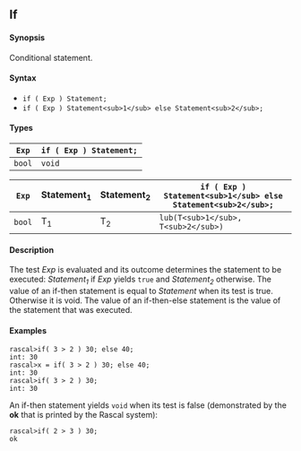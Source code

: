 ## If

#### Synopsis

Conditional statement.

#### Syntax

* `if ( Exp ) Statement;`
* `if ( Exp ) Statement<sub>1</sub> else Statement<sub>2</sub>;`

#### Types

| `Exp` | `if ( Exp ) Statement;` |
| --- | --- |
| `bool`  |  `void`                     |


| `Exp` | Statement<sub>1</sub> | Statement<sub>2</sub> | `if ( Exp ) Statement<sub>1</sub> else Statement<sub>2</sub>;` |
| --- | --- | --- | --- |
| `bool`  |  T<sub>1</sub>        | T<sub>2</sub>         | `lub(T<sub>1</sub>, T<sub>2</sub>)` |



#### Description

The test _Exp_ is evaluated and its outcome determines the statement to be executed: 
_Statement<sub>1</sub>_ if _Exp_ yields `true` and _Statement<sub>2</sub>_ otherwise. 
The value of an if-then statement is equal to _Statement_ when its test is true. Otherwise it is void.
The value of an if-then-else statement is the value of the statement that was executed.

#### Examples


```rascal-shell
rascal>if( 3 > 2 ) 30; else 40;
int: 30
rascal>x = if( 3 > 2 ) 30; else 40;
int: 30
rascal>if( 3 > 2 ) 30;
int: 30
```
An if-then statement yields `void`  when its test is false
(demonstrated by the __ok__ that is printed by the Rascal system):

```rascal-shell
rascal>if( 2 > 3 ) 30;
ok
```

